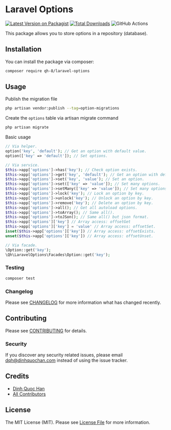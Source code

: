 # Laravel Options

[![Latest Version on Packagist](https://img.shields.io/packagist/v/qh-8/laravel-options.svg?style=flat-square)](https://packagist.org/packages/qh-8/laravel-options)
[![Total Downloads](https://img.shields.io/packagist/dt/qh-8/laravel-options.svg?style=flat-square)](https://packagist.org/packages/qh-8/laravel-options)
![GitHub Actions](https://github.com/qh-8/laravel-options/actions/workflows/run-tests.yml/badge.svg)

This package allows you to store options in a repository (database).

## Installation

You can install the package via composer:

```bash
composer require qh-8/laravel-options
```

## Usage

Publish the migration file

```bash
php artisan vendor:publish --tag=option-migrations
```

Create the `options` table via artisan migrate command

```bash
php artisan migrate
```

Basic usage

```php
// Via helper.
option('key', 'default'); // Get an option with default value.
option(['key' => 'default']); // Set options.

// Via service.
$this->app['options']->has('key'); // Check option exists.
$this->app['options']->get('key', 'default'); // Get an option with default.
$this->app['options']->set('key', 'value'); // Set an option.
$this->app['options']->set(['key' => 'value']); // Set many options.
$this->app['options']->setMany(['key' => 'value']); // Set many options.
$this->app['options']->lock('key'); // Lock an option by key.
$this->app['options']->unlock('key'); // Unlock an option by key.
$this->app['options']->remove('key'); // Delete an option by key.
$this->app['options']->all(); // Get all autoload options.
$this->app['options']->toArray(); // Same all().
$this->app['options']->toJSon(); // Same all() but json format.
$this->app['options']['key'] // Array access: offsetGet
$this->app['options']['key'] = 'value' // Array access: offsetSet.
isset($this->app['options']['key']) // Array access: offsetExists.
unset($this->app['options']['key']) // Array access: offsetUnset.

// Via facade.
\Option::get('key');
\Qh\LaravelOptions\Facades\Option::get('key');

```

### Testing

```bash
composer test
```

### Changelog

Please see [CHANGELOG](CHANGELOG.md) for more information what has changed recently.

## Contributing

Please see [CONTRIBUTING](CONTRIBUTING.md) for details.

### Security

If you discover any security related issues, please email dqh@dinhquochan.com instead of using the issue tracker.

## Credits

-   [Dinh Quoc Han](https://github.com/dinhquochan)
-   [All Contributors](../../contributors)

## License

The MIT License (MIT). Please see [License File](LICENSE) for more information.

